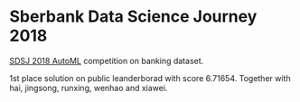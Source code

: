 # Sberbank Data Science Journey 2018

[SDSJ 2018 AutoML](http://sdsj.sberbank.ai/) competition on banking dataset.

1st place solution on public leanderborad with score 6.71654.
Together with hai, jingsong, runxing, wenhao and xiawei.

